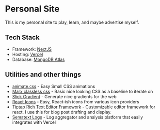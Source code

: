 # Personal Site

This is my personal site to play, learn, and maybe advertise myself. 

## Tech Stack

- Framework: [NextJS](https://nextjs.org/)
- Hosting: [Vercel](https://vercel.com)
- Database: [MongoDB Atlas](https://www.mongodb.com/atlas/database)

## Utilities and other things

- [animate.css](https://animate.style/) - Easy Small CSS animations 
- [Marx classless css](https://mblode.github.io/marx/) - Basic nice looking CSS as a baseline to iterate on
- [Slick Gradient](https://slick-gradient.vercel.app/?ref=producthunt) - Generate nice gradients for the web
- [React Icons](https://react-icons.github.io/react-icons/) - Easy, React-ish icons from various icon providers
- [Tiptap Rich Text Editor Framework](https://tiptap.dev/) - Customizable editor framework for react. I use this for blog post drafting and display.
- [Sematext Logs](https://sematext.com/) - Log aggregator and analysis platform that easily integrates with Vercel

